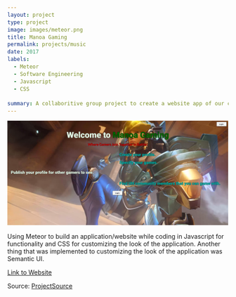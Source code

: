 ```yaml
---
layout: project
type: project
image: images/meteor.png
title: Manoa Gaming 
permalink: projects/music
date: 2017
labels:
  - Meteor
  - Software Engineering
  - Javascript
  - CSS

summary: A collaboritive group project to create a website app of our choosing and customization using Meteor.
---
```


<img class="ui medium right floated rounded image" src="../images/mgaming.png">

Using Meteor to build an application/website while coding in Javascript for functionality and CSS for customizing the look of the application. Another thing that was implemented to customizing the look of the application was Semantic UI.

<a href="http://manoagaming1.meteorapp.com/"><i class="large meteor icon"></i>Link to Website</a>



Source: <a href="https://manoagaming.github.io/"><i class="large github icon"></i>ProjectSource</a>
